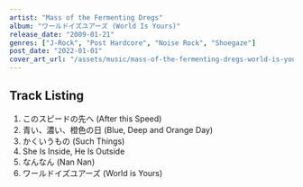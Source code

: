 ```yaml
---
artist: "Mass of the Fermenting Dregs"
album: "ワールドイズユアーズ (World Is Yours)"
release_date: "2009-01-21"
genres: ["J-Rock", "Post Hardcore", "Noise Rock", "Shoegaze"]
post_date: "2022-01-01"
cover_art_url: "/assets/music/mass-of-the-fermenting-dregs-world-is-yours.jpg"
---
```


## Track Listing

1. このスピードの先へ (After this Speed)
2. 青い、濃い、橙色の日 (Blue, Deep and Orange Day)
3. かくいうもの (Such Things)
4. She Is Inside, He Is Outside
5. なんなん (Nan Nan)
6. ワールドイズユアーズ (World is Yours)
